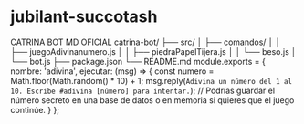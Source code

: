 # jubilant-succotash
CATRINA BOT MD OFICIAL 
catrina-bot/
├── src/
│   ├── comandos/
│   │   ├── juegoAdivinanumero.js
│   │   ├── piedraPapelTijera.js
│   │   └── beso.js
│   └── bot.js
├── package.json
└── README.md
module.exports = {
  nombre: 'adivina',
  ejecutar: (msg) => {
    const numero = Math.floor(Math.random() * 10) + 1;
    msg.reply(`Adivina un número del 1 al 10. Escribe #adivina [número] para intentar.`);
    // Podrías guardar el número secreto en una base de datos o en memoria si quieres que el juego continúe.
  }
};
